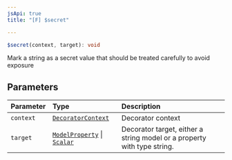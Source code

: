 ```yaml
---
jsApi: true
title: "[F] $secret"

---
```

```ts
$secret(context, target): void
```

Mark a string as a secret value that should be treated carefully to avoid exposure

## Parameters

| Parameter | Type | Description |
| :------ | :------ | :------ |
| `context` | [`DecoratorContext`](../interfaces/DecoratorContext.md) | Decorator context |
| `target` | [`ModelProperty`](../interfaces/ModelProperty.md) \| [`Scalar`](../interfaces/Scalar.md) | Decorator target, either a string model or a property with type string. |
